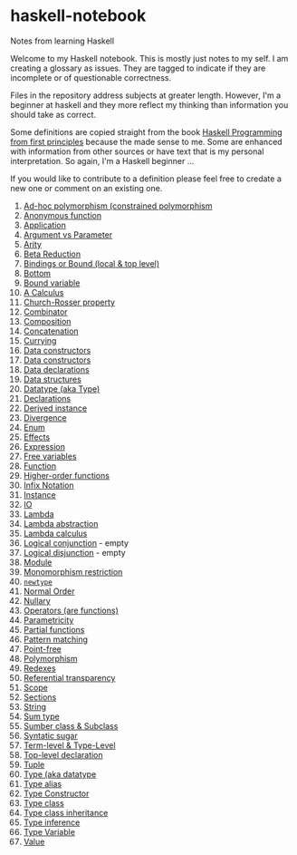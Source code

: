 # haskell-notebook
Notes from learning Haskell

Welcome to my Haskell notebook. This is mostly just notes to my self. I am creating a glossary as issues. They are tagged to indicate if they are incomplete or of questionable correctness. 

Files in the repository address subjects at greater length. However, I'm a beginner at haskell and they more reflect my thinking than information you should take as correct.

Some definitions are copied straight from the book [Haskell Programming from first principles](https://haskellbook.com/) because the made sense to me. Some are enhanced with information from other sources or have text that is my personal interpretation. So again, I'm a Haskell beginner ... 

If you would like to contribute to a definition please feel free to credate a new one or comment on an existing one.


1. [Ad-hoc polymorphism (constrained polymorphism](https://github.com/klequis/haskell-notebook/issues/43)
2. [Anonymous function](https://github.com/klequis/haskell-notebook/issues/60)
3. [Application](https://github.com/klequis/haskell-notebook/issues/1)
4. [Argument vs Parameter](https://github.com/klequis/haskell-notebook/issues/30)
5. [Arity](https://github.com/klequis/haskell-notebook/issues/2)
6. [Beta Reduction](https://github.com/klequis/haskell-notebook/issues/3)
7. [Bindings or Bound (local & top level)](https://github.com/klequis/haskell-notebook/issues/4)
8. [Bottom](https://github.com/klequis/haskell-notebook/issues/63)
9. [Bound variable](https://github.com/klequis/haskell-notebook/issues/5)
10. [A Calculus](https://github.com/klequis/haskell-notebook/issues/6)
11. [Church-Rosser property](https://github.com/klequis/haskell-notebook/issues/7)
12. [Combinator](https://github.com/klequis/haskell-notebook/issues/8)
13. [Composition](https://github.com/klequis/haskell-notebook/issues/65)
14. [Concatenation](https://github.com/klequis/haskell-notebook/issues/36)
15. [Currying](https://github.com/klequis/haskell-notebook/issues/61)
16. [Data constructors](https://github.com/klequis/haskell-notebook/issues/38)
17. [Data constructors](https://github.com/klequis/haskell-notebook/issues/9)
18. [Data declarations](https://github.com/klequis/haskell-notebook/issues/10)
19. [Data structures](https://github.com/klequis/haskell-notebook/issues/40)
20. [Datatype (aka Type)](https://github.com/klequis/haskell-notebook/issues/25)
21. [Declarations](https://github.com/klequis/haskell-notebook/issues/11)
22. [Derived instance](https://github.com/klequis/haskell-notebook/issues/29)
23. [Divergence](https://github.com/klequis/haskell-notebook/issues/12)
24. [Enum](https://github.com/klequis/haskell-notebook/issues/51)
25. [Effects](https://github.com/klequis/haskell-notebook/issues/46)
26. [Expression](https://github.com/klequis/haskell-notebook/issues/31)
27. [Free variables](https://github.com/klequis/haskell-notebook/issues/13)
28. [Function](https://github.com/klequis/haskell-notebook/issues/14)
29. [Higher-order functions](https://github.com/klequis/haskell-notebook/issues/64)
30. [Infix Notation](https://github.com/klequis/haskell-notebook/issues/15)
31. [Instance](https://github.com/klequis/haskell-notebook/issues/48)
32. [IO](https://github.com/klequis/haskell-notebook/issues/47)
33. [Lambda](https://github.com/klequis/haskell-notebook/issues/16)
34. [Lambda abstraction](https://github.com/klequis/haskell-notebook/issues/17)
35. [Lambda calculus](https://github.com/klequis/haskell-notebook/issues/18)
36. [Logical conjunction](https://github.com/klequis/haskell-notebook/issues/55) - empty
37. [Logical disjunction](https://github.com/klequis/haskell-notebook/issues/54) - empty
38. [Module](https://github.com/klequis/haskell-notebook/issues/44)
39. [Monomorphism restriction](https://github.com/klequis/haskell-notebook/issues/58)
40. [`newtype`](https://github.com/klequis/haskell-notebook/issues/57)
41. [Normal Order](https://github.com/klequis/haskell-notebook/issues/19)
42. [Nullary](https://github.com/klequis/haskell-notebook/issues/50)
43. [Operators (are functions)](https://github.com/klequis/haskell-notebook/issues/20)
44. [Parametricity](https://github.com/klequis/haskell-notebook/issues/42)
45. [Partial functions](https://github.com/klequis/haskell-notebook/issues/21)
46. [Pattern matching](https://github.com/klequis/haskell-notebook/issues/62)
47. [Point-free](https://github.com/klequis/haskell-notebook/issues/66)
48. [Polymorphism](https://github.com/klequis/haskell-notebook/issues/22)
49. [Redexes](https://github.com/klequis/haskell-notebook/issues/23)
50. [Referential transparency](https://github.com/klequis/haskell-notebook/issues/69)
51. [Scope](https://github.com/klequis/haskell-notebook/issues/37)
52. [Sections](https://github.com/klequis/haskell-notebook/issues/70)
53. [String](https://github.com/klequis/haskell-notebook/issues/34)
54. [Sum type](https://github.com/klequis/haskell-notebook/issues/53)
55. [Sumber class & Subclass](https://github.com/klequis/haskell-notebook/issues/52)
56. [Syntatic sugar](https://github.com/klequis/haskell-notebook/issues/33)
57. [Term-level & Type-Level](https://github.com/klequis/haskell-notebook/issues/56)
58. [Top-level declaration](https://github.com/klequis/haskell-notebook/issues/24)
59. [Tuple](https://github.com/klequis/haskell-notebook/issues/39)
60. [Type (aka datatype](https://github.com/klequis/haskell-notebook/issues/35)
61. [Type alias](https://github.com/klequis/haskell-notebook/issues/26)
62. [Type Constructor](https://github.com/klequis/haskell-notebook/issues/28)
63. [Type class](https://github.com/klequis/haskell-notebook/issues/27)
64. [Type class inheritance](https://github.com/klequis/haskell-notebook/issues/45)
65. [Type inference](https://github.com/klequis/haskell-notebook/issues/41)
66. [Type Variable](https://github.com/klequis/haskell-notebook/issues/29)
67. [Value](https://github.com/klequis/haskell-notebook/issues/32)
